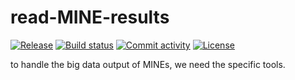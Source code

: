 # read-MINE-results

[![Release](https://img.shields.io/github/v/release/pamrein/read-MINE-results)](https://img.shields.io/github/v/release/pamrein/read-MINE-results)
[![Build status](https://img.shields.io/github/actions/workflow/status/pamrein/read-MINE-results/main.yml?branch=main)](https://github.com/pamrein/read-MINE-results/actions/workflows/main.yml?query=branch%3Amain)
[![Commit activity](https://img.shields.io/github/commit-activity/m/pamrein/read-MINE-results)](https://img.shields.io/github/commit-activity/m/pamrein/read-MINE-results)
[![License](https://img.shields.io/github/license/pamrein/read-MINE-results)](https://img.shields.io/github/license/pamrein/read-MINE-results)

to handle the big data output of MINEs, we need the specific tools.
